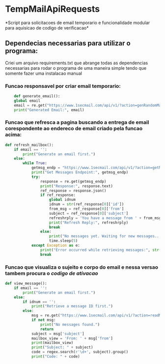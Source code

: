 # TempMailApiRequests

<p>*Script para solicitacoes de email temporario e funcionalidade modular para aquisicao de codigo de verificacao*<p>
    
## Dependecias necessarias para utilizar o programa:

<p>Criei um arquivo requirements.txt que abrange todas as dependencias necessarias para rodar o programa de uma maneira simple tendo que somente fazer uma instalacao manual</p>

### Funcao responsavel por criar email temporario:
```python
    def generate_email():
    global email
    email = re.get("https://www.1secmail.com/api/v1/?action=genRandomMailbox&count=1").json()[0]
    print("Generated Email:", email)
```
### Funcao que refresca a pagina buscando a entrega de email corespondente ao endereco de email criado pela funcao acima:
```python
def refresh_mailbox():
    if email == '':
        print("Generate an email first.")
    else:
        while True:
            getmsg_endp = "https://www.1secmail.com/api/v1/?action=getMessages&login=" + email[:email.find("@")] + "&domain=" + email[email.find("@") + 1:]
            print("Get Messages Endpoint:", getmsg_endp)
            try:
                response = re.get(getmsg_endp)
                print("Response:", response.text)
                ref_response = response.json()
                if ref_response:
                    global idnum
                    idnum = str(ref_response[0]['id'])
                    from_msg = ref_response[0]['from']
                    subject = ref_response[0]['subject']
                    refreshrply = 'You have a message from ' + from_msg + '\n\nSubject: ' + subject
                    print("Refresh Reply:", refreshrply)
                    break
                else:
                    print("No messages yet. Waiting for new messages...")
                    time.sleep(5) 
            except Exception as e:
                print("Error occurred while retrieving messages:", str(e))
                break
```
### Funcao que visualiza o sujeito e corpo do email e nessa versao tambem procura o *codigo de ativacao*
```python
def view_message():
    if email == '':
        print("Generate an email first.")
    else:
        if idnum == '':
            print("Retrieve a message ID first.")
        else:
            msg = re.get("https://www.1secmail.com/api/v1/?action=readMessage&login=" + email[:email.find("@")] + "&domain=" + email[email.find("@") + 1:] + "&id=" + idnum).json()
            if not msg:
                print("No messages found.")
                return
            subject = msg['subject']
            mailbox_view = 'From: ' + msg['from']
            print(mailbox_view)
            print("Subject: " + subject)
            code = regex.search(r'\d+', subject).group()
            print("Code: " + code)
```
